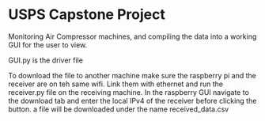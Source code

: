 # USPS Capstone Project

Monitoring Air Compressor machines, and compiling the data into a working GUI for the user to view.

GUI.py is the driver file

To download the file to another machine make sure the raspberry pi and the receiver are on teh same wifi. Link them with ethernet and run the receiver.py file on the receiving machine. In the raspberry GUI navigate to the download tab and enter the local IPv4 of the receiver before clicking the button. a file will be downloaded under the name received_data.csv

